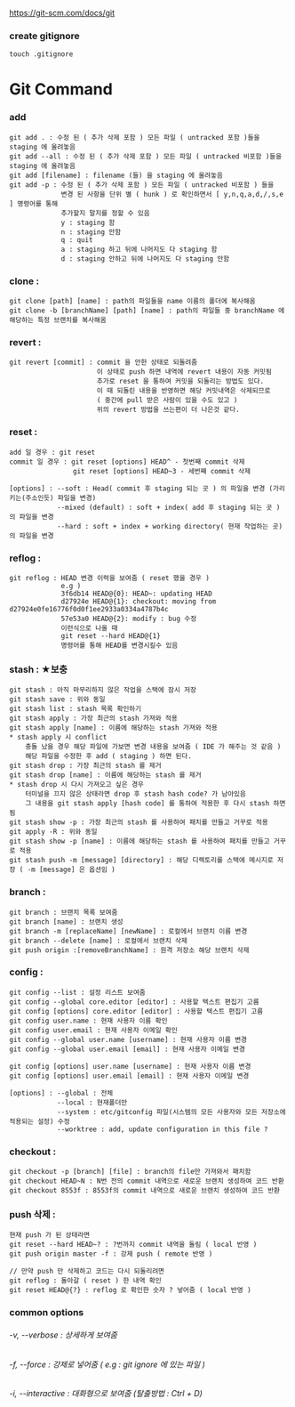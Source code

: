 https://git-scm.com/docs/git

### create gitignore
    touch .gitignore

# Git Command
### add
    git add . : 수정 된 ( 추가 삭제 포함 ) 모든 파일 ( untracked 포함 )들을 staging 에 올려놓음
    git add --all : 수정 된 ( 추가 삭제 포함 ) 모든 파일 ( untracked 비포함 )들을 staging 에 올려놓음
    git add [filename] : filename (들) 을 staging 에 올려놓음
    git add -p : 수정 된 ( 추가 삭제 포함 ) 모든 파일 ( untracked 비포함 ) 들을
                 변경 된 사항을 단위 별 ( hunk ) 로 확인하면서 [ y,n,q,a,d,/,s,e ] 명령어를 통해
                 추가할지 말지를 정할 수 있음
                 y : staging 함
                 n : staging 안함
                 q : quit
                 a : staging 하고 뒤에 나머지도 다 staging 함
                 d : staging 안하고 뒤에 나머지도 다 staging 안함
    
### clone :
    git clone [path] [name] : path의 파일들을 name 이름의 폴더에 복사해옴
    git clone -b [branchName] [path] [name] : path의 파일들 중 branchName 에 해당하는 특정 브랜치를 복사해옴 

### revert :
    git revert [commit] : commit 을 안한 상태로 되돌려줌
                          이 상태로 push 하면 내역에 revert 내용이 자동 커밋됨
                          추가로 reset 을 통하여 커밋을 되돌리는 방법도 있다.
                          이 때 되돌린 내용을 반영하면 해당 커밋내역은 삭제되므로
                          ( 중간에 pull 받은 사람이 있을 수도 있고 )
                          위의 revert 방법을 쓰는편이 더 나은것 같다.
                          
### reset : 
    add 일 경우 : git reset
    commit 일 경우 : git reset [options] HEAD^ - 첫번째 commit 삭제
                    git reset [options] HEAD~3 - 세번째 commit 삭제
                    
    [options] : --soft : Head( commit 후 staging 되는 곳 ) 의 파일을 변경 (가리키는(주소인듯) 파일을 변경)
                --mixed (default) : soft + index( add 후 staging 되는 곳 ) 의 파일을 변경
                --hard : soft + index + working directory( 현재 작업하는 곳) 의 파일을 변경 

### reflog : 
    git reflog : HEAD 변경 이력을 보여줌 ( reset 했을 경우 )
                 e.g )
                 3f6db14 HEAD@{0}: HEAD~: updating HEAD 
                 d27924e HEAD@{1}: checkout: moving from d27924e0fe16776f0d0f1ee2933a0334a4787b4c 
                 57e53a0 HEAD@{2}: modify : bug 수정
                 이런식으로 나올 때 
                 git reset --hard HEAD@{1} 
                 명령어를 통해 HEAD를 변경시킬수 있음

### stash : ★보충
    git stash : 아직 마무리하지 않은 작업을 스택에 잠시 저장
    git stash save : 위와 동일
    git stash list : stash 목록 확인하기
    git stash apply : 가장 최근의 stash 가져와 적용
    git stash apply [name] : 이름에 해당하는 stash 가져와 적용
    * stash apply 시 conflict
        충돌 났을 경우 해당 파일에 가보면 변경 내용을 보여줌 ( IDE 가 해주는 것 같음 )
        해당 파일을 수정한 후 add ( staging ) 하면 된다.
    git stash drop : 가장 최근의 stash 를 제거
    git stash drop [name] : 이름에 해당하는 stash 를 제거
    * stash drop 시 다시 가져오고 싶은 경우
        터미널을 끄지 않은 상태라면 drop 후 stash hash code? 가 남아있음
        그 내용을 git stash apply [hash code] 를 통하여 적용한 후 다시 stash 하면 됨
    git stash show -p : 가장 최근의 stash 를 사용하여 패치를 만들고 거꾸로 적용
    git apply -R : 위와 동일
    git stash show -p [name] : 이름에 해당하는 stash 를 사용하여 패치를 만들고 거꾸로 적용
    git stash push -m [message] [directory] : 해당 디렉토리를 스택에 메시지로 저장 ( -m [message] 은 옵션임 )

### branch :
    git branch : 브랜치 목록 보여줌
    git branch [name] : 브랜치 생성
    git branch -m [replaceName] [newName] : 로컬에서 브랜치 이름 변경
    git branch --delete [name] : 로컬에서 브랜치 삭제
    git push origin :[removeBranchName] : 원격 저장소 해당 브랜치 삭제

### config :
    git config --list : 설정 리스트 보여줌
    git config --global core.editor [editor] : 사용할 텍스트 편집기 고름
    git config [options] core.editor [editor] : 사용할 텍스트 편집기 고름
    git config user.name : 현재 사용자 이름 확인
    git config user.email : 현재 사용자 이메일 확인
    git config --global user.name [username] : 현재 사용자 이름 변경
    git config --global user.email [email] : 현재 사용자 이메일 변경

    git config [options] user.name [username] : 현재 사용자 이름 변경
    git config [options] user.email [email] : 현재 사용자 이메일 변경

    [options] : --global : 전체
                --local : 현재폴더만
                --system : etc/gitconfig 파일(시스템의 모든 사용자와 모든 저장소에 적용되는 설정) 수정
                --worktree : add, update configuration in this file ?
### checkout :
    git checkout -p [branch] [file] : branch의 file만 가져와서 패치함
    git checkout HEAD~N : N번 전의 commit 내역으로 새로운 브랜치 생성하여 코드 반환
    git checkout 8553f : 8553f의 commit 내역으로 새로운 브랜치 생성하여 코드 반환
    
    
### push 삭제 :
    현재 push 가 된 상태라면
    git reset --hard HEAD~? : ?번까지 commit 내역을 돌림 ( local 반영 )
    git push origin master -f : 강제 push ( remote 반영 )
    
    // 만약 push 만 삭제하고 코드는 다시 되돌리려면
    git reflog : 돌아갈 ( reset ) 한 내역 확인
    git reset HEAD@{?} : reflog 로 확인한 숫자 ? 넣어줌 ( local 반영 )
     
### common options

###### -v, --verbose    : 상세하게 보여줌 
###### -f, --force      : 강제로 넣어줌 ( e.g : git ignore 에 있는 파일 )
###### -i, --interactive : 대화형으로 보여줌 (탈출방법 : Ctrl + D)
